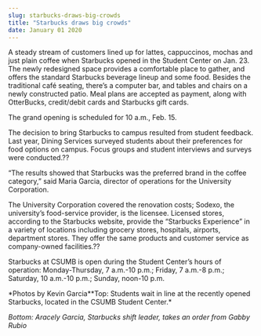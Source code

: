 ```yaml
---
slug: starbucks-draws-big-crowds
title: "Starbucks draws big crowds"
date: January 01 2020
---
```


 
<p>
  A steady stream of customers lined up for lattes, cappuccinos, mochas and just
  plain coffee when Starbucks opened in the Student Center on Jan. 23. The newly
  redesigned space provides a comfortable place to gather, and offers the
  standard Starbucks beverage lineup and some food. Besides the traditional café
  seating, there’s a computer bar, and tables and chairs on a newly constructed
  patio. Meal plans are accepted as payment, along with OtterBucks, credit/debit
  cards and Starbucks gift cards.
</p>
<p>The grand opening is scheduled for 10 a.m., Feb. 15.</p>
<p>
  The decision to bring Starbucks to campus resulted from student feedback. Last
  year, Dining Services surveyed students about their preferences for food
  options on campus. Focus groups and student interviews and surveys were
  conducted.??
</p>
<p>
  “The results showed that Starbucks was the preferred brand in the coffee
  category,” said Maria Garcia, director of operations for the University
  Corporation.
</p>
<p>
  The University Corporation covered the renovation costs; Sodexo, the
  university’s food-service provider, is the licensee. Licensed stores,
  according to the Starbucks website, provide the “Starbucks Experience” in a
  variety of locations including grocery stores, hospitals, airports, department
  stores. They offer the same products and customer service as company-owned
  facilities.??
</p>
<p>
  Starbucks at CSUMB is open during the Student Center’s hours of operation:
  Monday-Thursday, 7 a.m.-10 p.m.; Friday, 7 a.m.-8 p.m.; Saturday, 10 a.m.-10
  p.m.; Sunday, noon-10 p.m.
</p>
<p></p>
<p>
  *Photos by Kevin Garcia**Top: Students wait in line at the recently opened
  Starbucks, located in the CSUMB Student Center.*
</p>
<p>
  <em
    >Bottom: Aracely Garcia, Starbucks shift leader, takes an order from Gabby
    Rubio</em
  >
</p>
<p></p>
 
